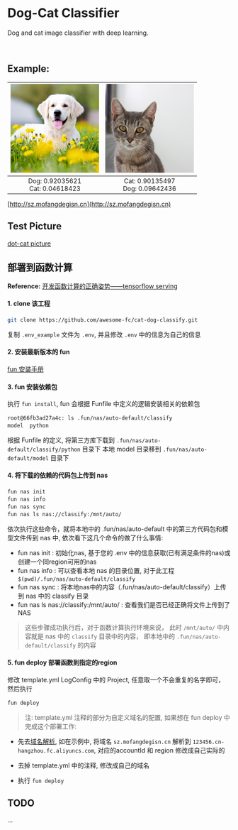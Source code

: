 # Dog-Cat Classifier

Dog and cat image classifier with deep learning.

<br/>

## Example:
| <img src="code/test_dog.jpg?raw=true" width="200">|<img src="code/test_cat.jpg?raw=true" width="200">|
|:-:|:-:|
|Dog: 0.92035621<br/>Cat: 0.04618423|Cat: 0.90135497<br/>Dog: 0.09642436|

[http://sz.mofangdegisn.cn](http://sz.mofangdegisn.cn)

## Test Picture

[dot-cat picture](https://github.com/ardamavi/Dog-Cat-Classifier/tree/master/Data/Train_Data)

## 部署到函数计算

**Reference:** [开发函数计算的正确姿势——tensorflow serving](https://yq.aliyun.com/articles/702739)

#### 1. clone 该工程

```bash
git clone https://github.com/awesome-fc/cat-dog-classify.git
```

复制 `.env_example` 文件为 `.env`, 并且修改 `.env` 中的信息为自己的信息

#### 2. 安装最新版本的 fun
[fun 安装手册](https://github.com/alibaba/funcraft/blob/master/docs/usage/installation-zh.md)

#### 3. fun 安装依赖包
执行 `fun install`, fun 会根据 Funfile 中定义的逻辑安装相关的依赖包

```bash
root@66fb3ad27a4c: ls .fun/nas/auto-default/classify
model  python
```

根据 Funfile 的定义, 将第三方库下载到 `.fun/nas/auto-default/classify/python` 目录下
本地 model 目录移到 `.fun/nas/auto-default/model` 目录下

#### 4. 将下载的依赖的代码包上传到 nas

``` bash
fun nas init
fun nas info
fun nas sync
fun nas ls nas://classify:/mnt/auto/
```

依次执行这些命令，就将本地中的 .fun/nas/auto-default 中的第三方代码包和模型文件传到 nas 中, 依次看下这几个命令的做了什么事情:

- fun nas init : 初始化nas, 基于您的 .env 中的信息获取(已有满足条件的nas)或创建一个同region可用的nas
- fun nas info : 可以查看本地 nas 的目录位置, 对于此工程 `$(pwd)/.fun/nas/auto-default/classify`
- fun nas sync : 将本地nas中的内容（.fun/nas/auto-default/classify）上传到 nas 中的 classify 目录
- fun nas ls nas://classify:/mnt/auto/ : 查看我们是否已经正确将文件上传到了 NAS

> 这些步骤成功执行后，对于函数计算执行环境来说， 此时 `/mnt/auto/` 中内容就是 nas 中的 `classify` 目录中的内容， 即本地中的 `.fun/nas/auto-default/classify` 的内容

#### 5. fun deploy 部署函数到指定的region

修改 template.yml LogConfig 中的 Project, 任意取一个不会重复的名字即可， 然后执行

```bash
fun deploy
```

> 注: template.yml 注释的部分为自定义域名的配置, 如果想在 fun deploy 中完成这个部署工作:
  - 先去[域名解析](dc.console.aliyun.com), 如在示例中, 将域名 `sz.mofangdegisn.cn` 解析到 `123456.cn-hangzhou.fc.aliyuncs.com`, 对应的accountId 和 region 修改成自己实际的

  - 去掉 template.yml 中的注释, 修改成自己的域名

  - 执行 `fun deploy`

## TODO
...